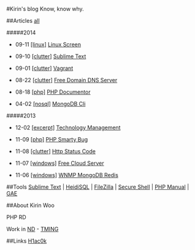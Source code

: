#Kirin's blog
Know, know why.


##Articles [all](/#)

#####2014

* 09-11 [[linux]](/#linux) [Linux Screen](/linux_screen)

* 09-10 [[clutter]](/#clutter) [Sublime Text](/sublime_text)

* 09-01 [[clutter]](/#clutter) [Vagrant](/vagrant)

* 08-22 [[clutter]](/#clutter) [Free Domain DNS Server](/free_domain_dns_server)

* 08-18 [[php]](/#php) [PHP Documentor](/phpdoc)

* 04-02 [[nosql]](/#nosql) [MongoDB Cli](/mongodb_cli)

#####2013

* 12-02 [[excerpt]](/#excerpt) [Technology Management](/technology_management)

* 11-09 [[php]](/#php) [PHP Smarty Bug](/php_smarty_bug)

* 11-08 [[clutter]](/#clutter) [Http Status Code](/http_status_code)

* 11-07 [[windows]](/#windows) [Free Cloud Server](/free_cloud_server)

* 11-06 [[windows]](/#windows) [WNMP MongoDB Redis](/wnmp)


##Tools
[Sublime Text](http://www.sublimetext.com/)
 | 
[HeidiSQL](http://www.heidisql.com/)
 | 
[FileZilla](https://filezilla-project.org/)
 | 
[Secure Shell](https://chrome.google.com/webstore/detail/pnhechapfaindjhompbnflcldabbghjo)
 | 
[PHP Manual](http://php.net/manual/zh/)
 | 
[GAE](https://appengine.google.com/)


##About
Kirin Woo

PHP RD

Work in [ND](http://www.nd.com.cn/) - [TMING](http://www.tming.net.cn/)


##Links
[H1ac0k](http://xrong.net/)
